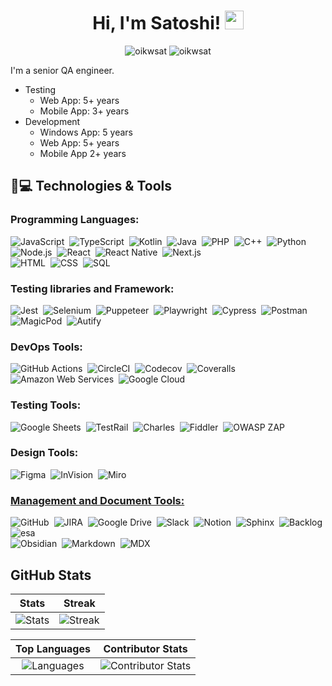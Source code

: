 <h1 align="center">
	Hi, I'm Satoshi!
	<a href="https://github.com/oikwsat" target="_self">
		<img src="https://media.giphy.com/media/hvRJCLFzcasrR4ia7z/giphy.gif" width="30">
	</a>
</h1>
<div align="center">
	<img src="https://komarev.com/ghpvc/?username=oikwsat&label=Profile%20views&color=0e75b6&style=flat" alt="oikwsat">
	<img src="https://img.shields.io/github/followers/oikwsat?label=Followers" alt="oikwsat">
</div>

I'm a senior QA engineer.

- Testing
  - Web App: 5+ years
  - Mobile App: 3+ years
- Development
  - Windows App: 5 years
  - Web App: 5+ years
  - Mobile App 2+ years

<!--
**oikwsat/oikwsat** is a ✨ _special_ ✨ repository because its `README.md` (this file) appears on your GitHub profile.

Here are some ideas to get you started:

- 🔭 I’m currently working on ...
- 🌱 I’m currently learning ...
- 👯 I’m looking to collaborate on ...
- 🤔 I’m looking for help with ...
- 💬 Ask me about ...
- 📫 How to reach me: ...
- 😄 Pronouns: ...
- ⚡ Fun fact: ...
-->

## 🚀💻 Technologies & Tools

### Programming Languages:

![JavaScript](https://img.shields.io/badge/-JavaScript-05122A?style=flat&logo=javascript)&nbsp;
![TypeScript](https://img.shields.io/badge/-TypeScript-05122A?style=flat&logo=Typescript)&nbsp;
![Kotlin](https://img.shields.io/badge/-Kotlin-05122A?style=flat&logo=kotlin)&nbsp;
![Java](https://img.shields.io/badge/-Java-05122A?style=flat&logo=Java&logoColor=FFA518)&nbsp;
![PHP](https://img.shields.io/badge/-PHP-05122A?style=flat&logo=PHP)&nbsp;
![C++](https://img.shields.io/badge/-C++-05122A?style=flat&logo=C%2B%2B)&nbsp;
![Python](https://img.shields.io/badge/-Python-05122A?style=flat&logo=python)&nbsp;
<br/>
![Node.js](https://img.shields.io/badge/-Node.js-05122A?style=flat&logo=node.js)&nbsp;
![React](https://img.shields.io/badge/-React-05122A?style=flat&logo=react)&nbsp;
![React Native](https://img.shields.io/badge/-React%20Native-05122A?style=flat&logo=reactnative)&nbsp;
![Next.js](https://img.shields.io/badge/-Next.js-05122A?style=flat&logo=Next.js)&nbsp;
<br/>
![HTML](https://img.shields.io/badge/-HTML-05122A?style=flat&logo=HTML5)&nbsp;
![CSS](https://img.shields.io/badge/-CSS-05122A?style=flat&logo=CSS3&logoColor=1572B6)&nbsp;
![SQL](https://img.shields.io/badge/-SQL-05122A?style=flat&logo=SQL)&nbsp;

### Testing libraries and Framework:

![Jest](https://img.shields.io/badge/-Jest-05122A?style=flat&logo=Jest)&nbsp;
![Selenium](https://img.shields.io/badge/-Selenium-05122A?style=flat&logo=Selenium)&nbsp;
![Puppeteer](https://img.shields.io/badge/-Puppeteer-05122A?style=flat&logo=Puppeteer)&nbsp;
![Playwright](https://img.shields.io/badge/-Playwright-05122A?style=flat&logo=Playwright)&nbsp;
![Cypress](https://img.shields.io/badge/-Cypress-05122A?style=flat&logo=Cypress)&nbsp;
![Postman](https://img.shields.io/badge/-Postman-05122A?style=flat&logo=postman)&nbsp;
<br/>
![MagicPod](https://img.shields.io/badge/-MagicPod-05122A?style=flat&logo=magicpod)&nbsp;
![Autify](https://img.shields.io/badge/-Autify-05122A?style=flat&logo=autify)&nbsp;

### DevOps Tools:

![GitHub Actions](https://img.shields.io/badge/-GitHub%20Actions-05122A?style=flat&logo=githubactions)&nbsp;
![CircleCI](https://img.shields.io/badge/-CircleCI-05122A?style=flat&logo=CircleCI)&nbsp;
![Codecov](https://img.shields.io/badge/-Codecov-05122A?style=flat&logo=Codecov)&nbsp;
![Coveralls](https://img.shields.io/badge/-Coveralls-05122A?style=flat&logo=Coveralls)&nbsp;
<br/>
![Amazon Web Services](https://img.shields.io/badge/-Amazon%20Web%20Services-05122A?style=flat&logo=amazonwebservices)&nbsp;
![Google Cloud](https://img.shields.io/badge/-Google%20Cloud-05122A?style=flat&logo=googlecloud)&nbsp;

### Testing Tools:

![Google Sheets](https://img.shields.io/badge/-Google%20Sheets-05122A?style=flat&logo=googlesheets)&nbsp;
![TestRail](https://img.shields.io/badge/-TestRail-05122A?style=flat&logo=testrail)&nbsp;
![Charles](https://img.shields.io/badge/-Charles-05122A?style=flat&logo=charles)&nbsp;
![Fiddler](https://img.shields.io/badge/-Fiddler-05122A?style=flat&logo=fiddler)&nbsp;
![OWASP ZAP](https://img.shields.io/badge/-OWASP%20ZAP-05122A?style=flat&logo=owaspzap)&nbsp;

### Design Tools:

![Figma](https://img.shields.io/badge/-Figma-05122A?style=flat&logo=Figma)&nbsp;
![InVision](https://img.shields.io/badge/-InVision-05122A?style=flat&logo=InVision)&nbsp;
![Miro](https://img.shields.io/badge/-Miro-05122A?style=flat&logo=Miro)&nbsp;

### <u> Management and Document Tools: </u>

![GitHub](https://img.shields.io/badge/-GitHub-05122A?style=flat&logo=github)&nbsp;
![JIRA](https://img.shields.io/badge/-JIRA-05122A?style=flat&logo=jira)&nbsp;
![Google Drive](https://img.shields.io/badge/-Google%20Drive-05122A?style=flat&logo=googledrive)&nbsp;
![Slack](https://img.shields.io/badge/-Slack-05122A?style=flat&logo=Slack)&nbsp;
![Notion](https://img.shields.io/badge/-Notion-05122A?style=flat&logo=Notion)&nbsp;
![Sphinx](https://img.shields.io/badge/-Sphinx-05122A?style=flat&logo=Sphinx)&nbsp;
![Backlog](https://img.shields.io/badge/-Backlog-05122A?style=flat&logo=Backlog)&nbsp;
![esa](https://img.shields.io/badge/-esa-05122A?style=flat&logo=esa)&nbsp;
<br/>
![Obsidian](https://img.shields.io/badge/-Obsidian-05122A?style=flat&logo=Obsidian)&nbsp;
![Markdown](https://img.shields.io/badge/-Markdown-05122A?style=flat&logo=markdown)&nbsp;
![MDX](https://img.shields.io/badge/-MDX-05122A?style=flat&logo=MDX)&nbsp;

## GitHub Stats

|                                                       Stats                                                                       |                                                Streak                                                |
|:---------------------------------------------------------------------------------------------------------------------------------:|:----------------------------------------------------------------------------------------------------:|
| ![Stats](https://github-readme-stats-oikwsat.vercel.app/api?username=oikwsat&count_private=true&show_icons=true&theme=algolia)    | ![Streak](https://github-readme-streak-stats.herokuapp.com/?user=oikwsat&theme=algolia)              | 

|                                                    Top Languages                                                                  |                                           Contributor Stats                                          |
|:---------------------------------------------------------------------------------------------------------------------------------:|:----------------------------------------------------------------------------------------------------:|
| ![Languages](https://github-readme-stats-oikwsat.vercel.app/api/top-langs/?username=oikwsat&hide=html,asp,css,mdx&theme=algolia)  | ![Contributor Stats](https://github-contributor-stats.vercel.app/api?username=oikwsat&theme=algolia) |
